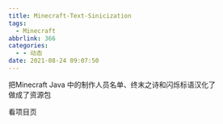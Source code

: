 ```yaml
---
title: Minecraft-Text-Sinicization
tags:
  - Minecraft
abbrlink: 366
categories:
  - - 动态
date: 2021-08-24 09:07:50
---
```


把Minecraft Java 中的制作人员名单、终末之诗和闪烁标语汉化了  
做成了资源包

看项目页
